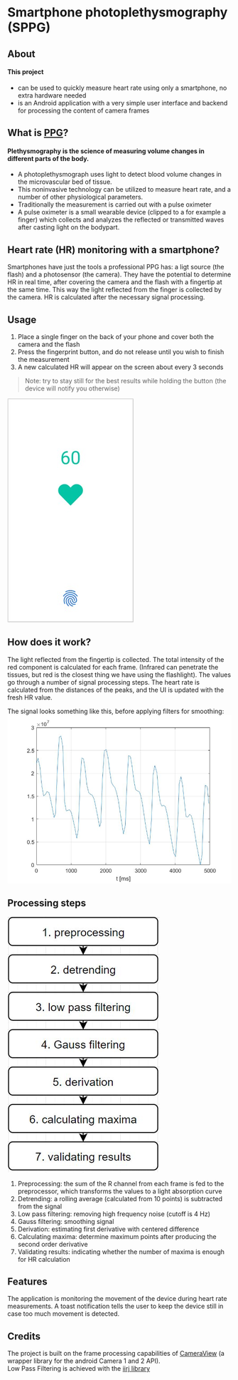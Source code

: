 # Smartphone photoplethysmography (SPPG)

## About

#### This project

- can be used to quickly measure heart rate using only a smartphone, no extra hardware needed
- is an Android application with a very simple user interface and backend for processing the content of camera frames

## What is [PPG](https://en.wikipedia.org/wiki/Photoplethysmogram)?
#### Plethysmography is the science of measuring volume changes in different parts of the body.

- A photoplethysmograph uses light to detect blood volume changes in the microvascular bed of tissue. 
- This noninvasive technology can be utilized to measure heart rate, and a number of other physiological parameters. 
- Traditionally the measurement is carried out with a pulse oximeter
- A pulse oximeter is a small wearable device (clipped to a for example a finger) which collects and analyzes the reflected or transmitted waves after casting light on the bodypart.

## Heart rate (HR) monitoring with a smartphone?

Smartphones have just the tools a professional PPG has: a ligt source (the flash) and a photosensor (the camera). 
They have the potential to determine HR in real time, after covering the camera and the flash with a fingertip at the same time. 
This way the light reflected from the finger is collected by the camera. HR is calculated after the necessary signal processing.

## Usage
1. Place a single finger on the back of your phone and cover both the camera and the flash
2. Press the fingerprint button, and do not release until you wish to finish the measurement
3. A new calculated HR will appear on the screen about every 3 seconds

> Note: try to stay still for the best results while holding the button (the device will notify you otherwise)

![gui](readme_images/gui.jpg)

## How does it work?
The light reflected from the fingertip is collected. The total intensity of the red component is calculated for each frame. 
(Infrared can penetrate the tissues, but red is the closest thing we have using the flashlight). The values go through a number of
signal processing steps. The heart rate is calculated from the distances of the peaks, and the UI is updated with the fresh HR value.

The signal looks something like this, before applying filters for smoothing:  
![raw_signal](readme_images/raw_signal.jpg)

## Processing steps
![processing](readme_images/steps.jpg)

1. Preprocessing: the sum of the R channel from each frame is fed to the preprocessor, which transforms the values to a light absorption curve
2. Detrending: a rolling average (calculated from 10 points) is subtracted from the signal
3. Low pass filtering: removing high frequency noise (cutoff is 4 Hz)
4. Gauss filtering: smoothing signal
5. Derivation: estimating first derivative with centered difference
6. Calculating maxima: determine maximum points after producing the second order derivative
7. Validating results: indicating whether the number of maxima is enough for HR calculation

## Features
The application is monitoring the movement of the device during heart rate measurements.
A toast notification tells the user to keep the device still in case too much movement is detected.

## Credits
The project is built on the frame processing capabilities of [CameraView](https://github.com/natario1/CameraView) (a wrapper library for the android Camera 1 and 2 API).  
Low Pass Filtering is achieved with the [iirj library](https://github.com/berndporr/iirj) 